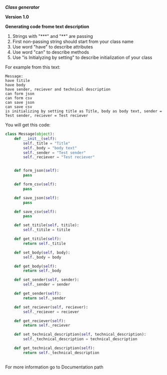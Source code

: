 ***Class generator***

**Version 1.0**

**Generating code frome text description**

1. Strings with "\*\*\*" and "\*\*" are passing
2. First non-passing string should start from your class name
3. Use word "have" to describe attributes
4. Use word "can" to describe methods
5. Use "is Initialyzing by setting" to describe initialization of your class

For example from this text:

```
Message:
have titile
have body
have sender, reciever and technical description
can form json
can form csv
can save json
can save csv
is initializing by setting title as Title, body as body text, sender = Test sender, reciever = Test reciever
```

You will get this code:

```python
class Message(object):
	def __init__(self):
		self._title = "Title"
		self._body = "body text"
		self._sender = "Test sender"
		self._reciever = "Test reciever"


	def form_json(self):
		pass

	def form_csv(self):
		pass

	def save_json(self):
		pass

	def save_csv(self):
		pass

	def set_titile(self, titile):
		self._titile = titile

	def get_titile(self):
		return self._titile

	def set_body(self, body):
		self._body = body

	def get_body(self):
		return self._body

	def set_sender(self, sender):
		self._sender = sender

	def get_sender(self):
		return self._sender

	def set_reciever(self, reciever):
		self._reciever = reciever

	def get_reciever(self):
		return self._reciever

	def set_technical_description(self, technical_description):
		self._technical_description = technical_description

	def get_technical_description(self):
		return self._technical_description
 
 ```
 
 For more information go to Documentation path
